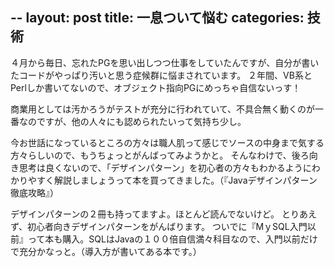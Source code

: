 --
layout: post
title: 一息ついて悩む
categories: 技術
--

４月から毎日、忘れたPGを思い出しつつ仕事をしていたんですが、自分が書いたコードがやっぱり汚いと思う症候群に悩まされています。
２年間、VB系とPerlしか書いてないので、オブジェクト指向PGにめっちゃ自信ないっす！

商業用としては汚かろうがテストが充分に行われていて、不具合無く動くのが一番なのですが、他の人々にも認められたいって気持ち少し。

今お世話になっているところの方々は職人肌って感じでソースの中身まで気する方々らしいので、もうちょっとがんばってみようかと。
そんなわけで、後ろ向き思考は良くないので、「デザインパターン」を初心者の方々もわかるようにわかりやすく解説しましょうって本を買ってきました。（『Javaデザインパターン徹底攻略』）

デザインパターンの２冊も持ってますよ。ほとんど読んでないけど。
とりあえず、初心者向きデザインパターンをがんばります。
ついでに『MｙSQL入門以前』って本も購入。SQLはJavaの１００倍自信満々科目なので、入門以前だけで充分かなっと。（導入方が書いてある本です。）

